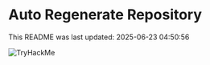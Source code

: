 # Auto Regenerate Repository

This README was last updated: 2025-06-23 04:50:56

 ![TryHackMe](https://tryhackme.com/badge/533634)